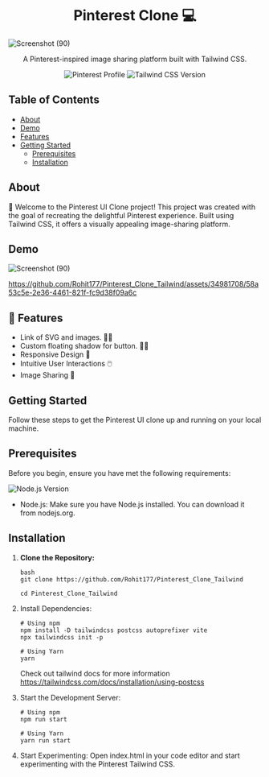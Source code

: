 
<h1 align="center">Pinterest Clone 💻</h1>


![Screenshot (90)](https://github.com/Rohit177/Pinterest_Clone_Tailwind/assets/34981708/eac3c3e2-714f-4bcc-8ed8-fb2b2f984b26)

<p align="center">
  A Pinterest-inspired image sharing platform built with Tailwind CSS.
</p>

<!-- Add badges, if applicable -->
<p align="center">
   <img src="https://img.shields.io/badge/Pinterest-%E2%9C%93-BD081C?style=for-the-badge&logo=pinterest" alt="Pinterest Profile">

<img src="https://img.shields.io/badge/Tailwind%20CSS-3.3.3-38B2AC?style=for-the-badge&logo=tailwind-css" alt="Tailwind CSS Version">
</p>

## Table of Contents

- [About](#about)
- [Demo](#demo)
- [Features](#features)
- [Getting Started](#getting-started)
  - [Prerequisites](#prerequisites)
  - [Installation](#installation)


## About

🚀 Welcome to the Pinterest UI Clone project! This project was created with the goal of recreating the delightful Pinterest experience. Built using Tailwind CSS, it offers a visually appealing image-sharing platform.


## Demo
![Screenshot (90)](https://github.com/Rohit177/Pinterest_Clone_Tailwind/assets/34981708/148cb0b8-fadf-4f5d-8f93-c983759353ca)


https://github.com/Rohit177/Pinterest_Clone_Tailwind/assets/34981708/58a53c5e-2e36-4461-821f-fc9d38f09a6c



## 🌟 Features
- Link of SVG and images. 🤳🏻
- Custom floating shadow for button. ☝🏻
- Responsive Design 📱
- Intuitive User Interactions 🖱️
- Image Sharing 📲

## Getting Started
Follow these steps to get the Pinterest UI clone up and running on your local machine.

## Prerequisites
Before you begin, ensure you have met the following requirements:

![Node.js Version](https://img.shields.io/badge/Node.js-14.17.6-green?style=for-the-badge&logo=node.js)
- Node.js: Make sure you have Node.js installed. You can download it from nodejs.org.


## Installation
1. **Clone the Repository:**
   ```
   bash
   git clone https://github.com/Rohit177/Pinterest_Clone_Tailwind

   cd Pinterest_Clone_Tailwind
   ```
   
2. Install Dependencies:
   ```
   # Using npm
   npm install -D tailwindcss postcss autoprefixer vite
   npx tailwindcss init -p
   
   # Using Yarn
   yarn
   ```
   Check out tailwind docs for more information https://tailwindcss.com/docs/installation/using-postcss
   

3. Start the Development Server:
   ```
   # Using npm
   npm run start
   
   # Using Yarn
   yarn run start
   ```

4. Start Experimenting:
   Open index.html in your code editor and start experimenting with the Pinterest Tailwind CSS.





